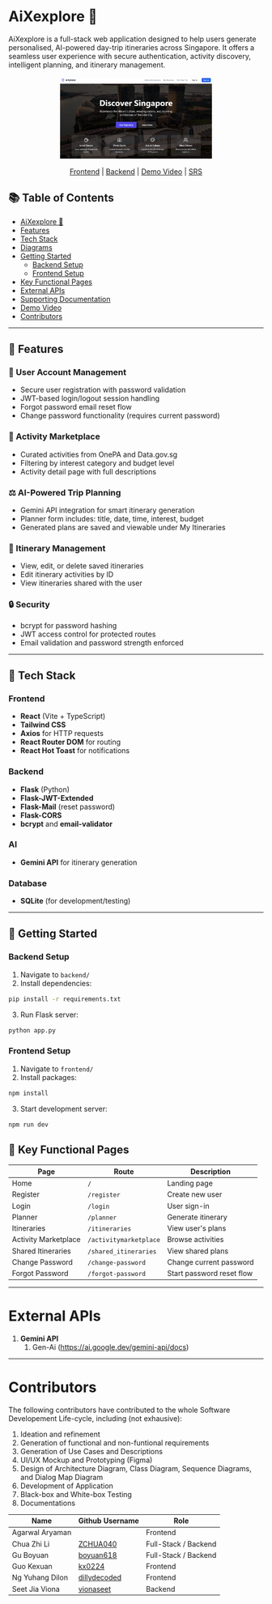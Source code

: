 # AiXexplore 📍

AiXexplore is a full-stack web application designed to help users generate personalised, AI-powered day-trip itineraries across Singapore. It offers a seamless user experience with secure authentication, activity discovery, intelligent planning, and itinerary management.

<p align="center">
  <img src="/landing page.png" width=300 />
</p>

<p align="center">
    <a href="https://github.com/softwarelab3/2006-SCSB-T5/tree/lab5-frontend">Frontend</a>
    |
    <a href="https://github.com/softwarelab3/2006-SCSB-T5/tree/lab5-backend">Backend</a>
    |
    <a href="https://youtu.be/8AF-AX5OjSw">Demo Video</a>
    |
    <a href="https://github.com/softwarelab3/2006-SCSB-T5/blob/main/Lab%205/Lab%205%20SRS%20Deliverables.pdf">SRS</a>
</p>

## 📚 Table of Contents

- [AiXexplore 📍](#aixexplore-)
- [Features](#-features)
- [Tech Stack](#-tech-stack)
- [Diagrams](#diagrams)
- [Getting Started](#-getting-started)
  - [Backend Setup](#backend-setup)
  - [Frontend Setup](#frontend-setup)
- [Key Functional Pages](#-key-functional-pages)
- [External APIs](#external-apis)
- [Supporting Documentation](#supporting-documentations)
- [Demo Video](#demo-video)
- [Contributors](#contributors)

---

## 💪 Features

### 👤 User Account Management
- Secure user registration with password validation
- JWT-based login/logout session handling
- Forgot password email reset flow
- Change password functionality (requires current password)

### 📅 Activity Marketplace
- Curated activities from OnePA and Data.gov.sg
- Filtering by interest category and budget level
- Activity detail page with full descriptions

### ⚖️ AI-Powered Trip Planning
- Gemini API integration for smart itinerary generation
- Planner form includes: title, date, time, interest, budget
- Generated plans are saved and viewable under My Itineraries

### 📌 Itinerary Management
- View, edit, or delete saved itineraries
- Edit itinerary activities by ID
- View itineraries shared with the user

### 🔒 Security
- bcrypt for password hashing
- JWT access control for protected routes
- Email validation and password strength enforced

---

## 🎨 Tech Stack

### Frontend
- **React** (Vite + TypeScript)
- **Tailwind CSS**
- **Axios** for HTTP requests
- **React Router DOM** for routing
- **React Hot Toast** for notifications

### Backend
- **Flask** (Python)
- **Flask-JWT-Extended**
- **Flask-Mail** (reset password)
- **Flask-CORS**
- **bcrypt** and **email-validator**

### AI
- **Gemini API** for itinerary generation

### Database
- **SQLite** (for development/testing)

---

## 🚀 Getting Started

### Backend Setup

1. Navigate to `backend/`
2. Install dependencies:
```bash
pip install -r requirements.txt
```
3. Run Flask server:
```bash
python app.py
```

### Frontend Setup

1. Navigate to `frontend/`
2. Install packages:
```bash
npm install
```
3. Start development server:
```bash
npm run dev
```

## 📂 Key Functional Pages

| Page | Route | Description |
|------|-------|-------------|
| Home | `/` | Landing page |
| Register | `/register` | Create new user |
| Login | `/login` | User sign-in |
| Planner | `/planner` | Generate itinerary |
| Itineraries | `/itineraries` | View user's plans |
| Activity Marketplace | `/activitymarketplace` | Browse activities |
| Shared Itineraries | `/shared_itineraries` | View shared plans |
| Change Password | `/change-password` | Change current password |
| Forgot Password | `/forgot-password` | Start password reset flow |

---


# External APIs

1. **Gemini API**
   1. Gen-Ai (https://ai.google.dev/gemini-api/docs)

---

# Contributors

The following contributors have contributed to the whole Software Developement Life-cycle, including (not exhausive):

1. Ideation and refinement
2. Generation of functional and non-funtional requirements
3. Generation of Use Cases and Descriptions
4. UI/UX Mockup and Prototyping (Figma)
5. Design of Architecture Diagram, Class Diagram, Sequence Diagrams, and Dialog Map Diagram
6. Development of Application
7. Black-box and White-box Testing
8. Documentations

| Name           | Github Username                                | Role                   |
| -------------- | ---------------------------------------------  | ---------------------- |
| Agarwal Aryaman|                                                | Frontend               |
| Chua Zhi Li    | [ZCHUA040](https://github.com/ZCHUA040)        | Full-Stack / Backend   |
| Gu Boyuan      | [boyuan618](https://github.com/boyuan618)      | Full-Stack / Backend   |
| Guo Kexuan     | [kx0224](https://github.com/kx0224)            | Frontend               |
| Ng Yuhang Dilon| [dillydecoded](https://github.com/dillydecoded)| Frontend               |
| Seet Jia Viona | [vionaseet](https://github.com/vionaseet)      | Backend                |
